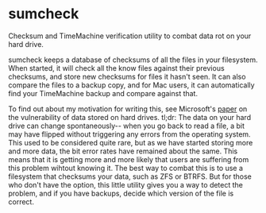 sumcheck
========

Checksum and TimeMachine verification utility to combat data rot on your hard drive.

sumcheck keeps a database of checksums of all the files in your filesystem.  When started, it will check all the know files against their previous checksums, and store new checksums for files it hasn't seen.  It can also compare the files to a backup copy, and for Mac users, it can automatically find your TimeMachine backup and compare against that.

To find out about my motivation for writing this, see Microsoft's [paper](http://research.microsoft.com/pubs/64599/tr-2005-166.pdf) on the vulnerability of data stored on hard drives.  tl;dr: The data on your hard drive can change spontaneously-- when you go back to read a file, a bit may have flipped without triggering any errors from the operating system.  This used to be considered quite rare, but as we have started storing more and more data, the bit error rates have remained about the same.  This means that it is getting more and more likely that users are suffering from this problem wihtout knowing it.  The best way to combat this is to use a filesystem that checksums your data, such as ZFS or BTRFS.  But for those who don't have the option, this little utility gives you a way to detect the problem, and if you have backups, decide which version of the file is correct.
